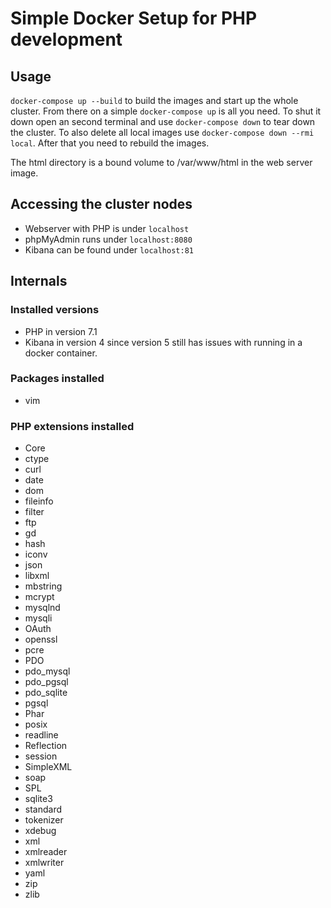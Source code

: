 # Simple Docker Setup for PHP development

## Usage

`docker-compose up --build` to build the images and start up the whole cluster.
From there on a simple `docker-compose up` is all you need.
To shut it down open an second terminal and use `docker-compose down` to tear down the cluster.
To also delete all local images use `docker-compose down --rmi local`. After that you need to rebuild the images.

The html directory is a bound volume to /var/www/html in the web server image.

## Accessing the cluster nodes

- Webserver with PHP is under `localhost`
- phpMyAdmin runs under `localhost:8080`
- Kibana can be found under `localhost:81`

## Internals

### Installed versions

- PHP in version 7.1
- Kibana in version 4 since version 5 still has issues with running in a docker container.

### Packages installed

- vim

### PHP extensions installed

- Core
- ctype
- curl
- date
- dom
- fileinfo
- filter
- ftp
- gd
- hash
- iconv
- json
- libxml
- mbstring
- mcrypt
- mysqlnd
- mysqli
- OAuth
- openssl
- pcre
- PDO
- pdo_mysql
- pdo_pgsql
- pdo_sqlite
- pgsql
- Phar
- posix
- readline
- Reflection
- session
- SimpleXML
- soap
- SPL
- sqlite3
- standard
- tokenizer
- xdebug
- xml
- xmlreader
- xmlwriter
- yaml
- zip
- zlib
